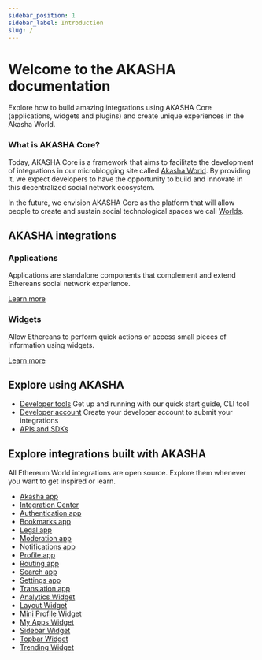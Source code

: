 ```yaml
---
sidebar_position: 1
sidebar_label: Introduction
slug: /
---
```


# Welcome to the AKASHA documentation

Explore how to build amazing integrations using AKASHA Core (applications, widgets and plugins) and create unique experiences in the Akasha World.

### What is AKASHA Core?

Today, AKASHA Core is a framework that aims to facilitate the development of integrations in our microblogging site called [Akasha World](https://akasha.ethereum.world/). By providing it, we expect developers to have the opportunity to build and innovate in this decentralized social network ecosystem.

In the future, we envision AKASHA Core as the platform that will allow people to create and sustain social technological spaces we call [Worlds](https://akasha.org/blog/2019/11/21/what-is-akasha-reloaded-what-is-ethereum-world).

## AKASHA integrations

### Applications

Applications are standalone components that complement and extend Ethereans social network experience.

[Learn more](/integrations/applications)

### Widgets

Allow Ethereans to perform quick actions or access small pieces of information using widgets.

[Learn more](/integrations/widgets)

## Explore using AKASHA

- [Developer tools](https://www.notion.so/Development-quickstart-6a8f3565e6e64b0a87bccb97a35e81c3)
  Get up and running with our quick start guide, CLI tool
- [Developer account](https://www.notion.so/Developer-account-54b6e161c2de4c42aa7db3c8e408f04f)
  Create your developer account to submit your integrations
- [APIs and SDKs](https://www.notion.so/SKD-8ef60f4e79734e3a973ce6e4d67a0a6c)

## Explore integrations built with AKASHA

All Ethereum World integrations are open source. Explore them whenever you want to get inspired or learn.

- [Akasha app](https://github.com/AKASHAorg/akasha-core/tree/next/ui/apps/akasha)
- [Integration Center](https://github.com/AKASHAorg/akasha-core/tree/next/ui/apps/app-center)
- [Authentication app](https://github.com/AKASHAorg/akasha-core/tree/next/ui/apps/auth-app)
- [Bookmarks app](https://github.com/AKASHAorg/akasha-core/tree/next/ui/apps/bookmarks)
- [Legal app](https://github.com/AKASHAorg/akasha-core/tree/next/ui/apps/legal)
- [Moderation app](https://github.com/AKASHAorg/akasha-core/tree/next/ui/apps/moderation)
- [Notifications app](https://github.com/AKASHAorg/akasha-core/tree/next/ui/apps/notifications)
- [Profile app](https://github.com/AKASHAorg/akasha-core/tree/next/ui/apps/profile)
- [Routing app](https://github.com/AKASHAorg/akasha-core/tree/next/ui/apps/routing)
- [Search app](https://github.com/AKASHAorg/akasha-core/tree/next/ui/apps/search)
- [Settings app](https://github.com/AKASHAorg/akasha-core/tree/next/ui/apps/settings-app)
- [Translation app](https://github.com/AKASHAorg/akasha-core/tree/next/ui/apps/translation)
- [Analytics Widget](https://github.com/AKASHAorg/akasha-core/tree/next/ui/widgets/analytics)
- [Layout Widget](https://github.com/AKASHAorg/akasha-core/tree/next/ui/widgets/layout)
- [Mini Profile Widget](https://github.com/AKASHAorg/akasha-core/tree/next/ui/widgets/mini-profile)
- [My Apps Widget](https://github.com/AKASHAorg/akasha-core/tree/next/ui/widgets/my-apps)
- [Sidebar Widget](https://github.com/AKASHAorg/akasha-core/tree/next/ui/widgets/sidebar)
- [Topbar Widget](https://github.com/AKASHAorg/akasha-core/tree/next/ui/widgets/top-bar)
- [Trending Widget](https://github.com/AKASHAorg/akasha-core/tree/next/ui/widgets/trending)

